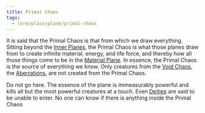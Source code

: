 ```yaml
---
title: Primal Chaos
tags:
  - lore/place/plane/primal-chaos
---
```


It is said that the Primal Chaos is that from which we draw everything. Sitting beyond the [Inner Planes](../inner/index.md), the Primal Chaos is what those planes draw from to create infinite material, energy, and life force, and thereby how all those things come to be in the [Material Plane](../prime/material.md). In essence, the Primal Chaos is the source of everything we know. Only creatures from the [Void Chaos](void-chaos.md), the [Aberrations](../../../creature/species/aberration/index.md), are not created from the Primal Chaos.

Do not go here. The essence of the plane is immeasurably powerful and kills all but the most powerful creatures at a touch. Even [Deities](../../../creature/unique/deity/index.md) are said to be unable to enter. No one can know if there is anything inside the Primal Chaos
